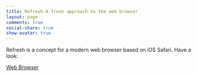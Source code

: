 ```yaml
---
title: Refresh-A fresh approach to the web browser
layout: page
comments: true
social-share: true
show-avatar: true
---
```


Refresh is a concept for a modern web browser based on iOS Safari. Have a look:

[Web Browser](https://refresh.study/)